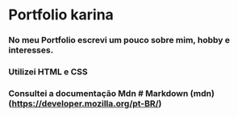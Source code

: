 # Portfolio karina
### No meu Portfolio escrevi um pouco sobre mim, hobby e interesses.
### Utilizei HTML e CSS
### Consultei a documentação Mdn # Markdown (mdn) (https://developer.mozilla.org/pt-BR/)

